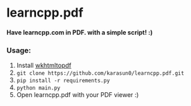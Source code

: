 # learncpp.pdf
#### Have learncpp.com in PDF. with a simple script! :)

### Usage:
1. Install [wkhtmltopdf](https://wkhtmltopdf.org)
2. ```git clone https://github.com/karasun0/learncpp.pdf.git```
3. ```pip install -r requirements.py```
4. ```python main.py```
5. Open learncpp.pdf with your PDF viewer :)

